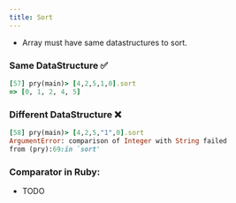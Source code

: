 ```yaml
---
title: Sort
---
```


- Array must have same datastructures to sort.

### Same DataStructure ✅
```rb
[57] pry(main)> [4,2,5,1,0].sort
=> [0, 1, 2, 4, 5]
```

### Different DataStructure ❌
```rb
[58] pry(main)> [4,2,5,"1",0].sort
ArgumentError: comparison of Integer with String failed
from (pry):69:in `sort'
```

### Comparator in Ruby:
- TODO